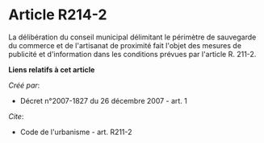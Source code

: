 # Article R214-2

La délibération du conseil municipal délimitant le périmètre de sauvegarde du commerce et de l'artisanat de proximité fait
l'objet des mesures de publicité et d'information dans les conditions prévues par l'article R. 211-2.

**Liens relatifs à cet article**

_Créé par_:

  - Décret n°2007-1827 du 26 décembre 2007 - art. 1

_Cite_:

  - Code de l'urbanisme - art. R211-2
